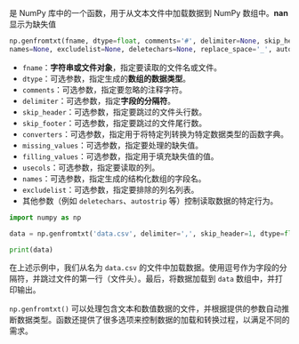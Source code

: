 是 NumPy 库中的一个函数，用于从文本文件中加载数据到 NumPy 数组中。**nan**显示为缺失值

```python
np.genfromtxt(fname, dtype=float, comments='#', delimiter=None, skip_header=0, skip_footer=0, converters=None, missing_values=None, filling_values=None, usecols=None, 
names=None, excludelist=None, deletechars=None, replace_space='_', autostrip=False, case_sensitive=True, defaultfmt='f%i', unpack=None, usemask=False, loose=True, invalid_raise=True)
```

- `fname`：**字符串或文件对象**，指定要读取的文件名或文件。
- `dtype`：可选参数，指定生成的**数组的数据类型**。
- `comments`：可选参数，指定要忽略的注释字符。
- `delimiter`：可选参数，指定**字段的分隔符**。
- `skip_header`：可选参数，指定要跳过的文件头行数。
- `skip_footer`：可选参数，指定要跳过的文件尾行数。
- `converters`：可选参数，指定用于将特定列转换为特定数据类型的函数字典。
- `missing_values`：可选参数，指定要处理的缺失值。
- `filling_values`：可选参数，指定用于填充缺失值的值。
- `usecols`：可选参数，指定要读取的列。
- `names`：可选参数，指定生成的结构化数组的字段名。
- `excludelist`：可选参数，指定要排除的列名列表。
- 其他参数（例如 `deletechars`、`autostrip` 等）控制读取数据的特定行为。

```python
import numpy as np

data = np.genfromtxt('data.csv', delimiter=',', skip_header=1, dtype=float)

print(data)
```

在上述示例中，我们从名为 `data.csv` 的文件中加载数据。使用逗号作为字段的分隔符，并跳过文件的第一行（文件头）。最后，将数据加载到 `data` 数组中，并打印输出。

`np.genfromtxt()` 可以处理包含文本和数值数据的文件，并根据提供的参数自动推断数据类型。函数还提供了很多选项来控制数据的加载和转换过程，以满足不同的需求。